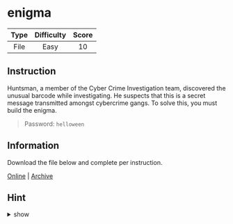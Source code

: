 # enigma

| Type | Difficulty | Score |
| :--: | :--------: | :---: |
| File |    Easy    |  10   |

## Instruction

Huntsman, a member of the Cyber Crime Investigation team, discovered the unusual barcode while investigating. He suspects that this is a secret message transmitted amongst cybercrime gangs. To solve this, you must build the enigma.

> Password: `helloween`

## Information

Download the file below and complete per instruction.

[Online](https://storage.googleapis.com/secplayground-event/hackloween2022/e01_enigma.zip) | [Archive](e01_enigma.zip)

## Hint

<details>
<summary>show</summary>
Concat, StegHide and Sort Order
</details>
